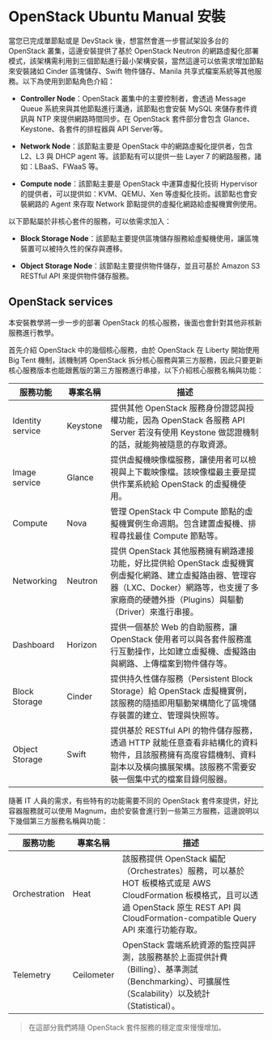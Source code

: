 # OpenStack Ubuntu Manual 安裝
當您已完成單節點或是 DevStack 後，想當然會進一步嘗試架設多台的 OpenStack 叢集，這邊安裝提供了基於 OpenStack Neutron 的網路虛擬化部署模式，該架構需利用到三個節點進行最小架構安裝，當然這邊可以依需求增加節點來安裝諸如 Cinder 區塊儲存、Swift 物件儲存、Manila 共享式檔案系統等其他服務。以下為使用到節點角色介紹：
* **Controller Node**：OpenStack 叢集中的主要控制者，會透過 Message Queue 系統來與其他節點進行溝通，該節點也會安裝 MySQL 來儲存套件資訊與 NTP 來提供網路時間同步。在 OpenStack 套件部分會包含 Glance、Keystone、各套件的排程器與 API Server等。

* **Network Node**：該節點主要是 OpenStack 中的網路虛擬化提供者，包含 L2、L3 與 DHCP agent 等。該節點有可以提供一些 Layer 7 的網路服務，諸如：LBaaS、FWaaS 等。

* **Compute node**：該節點主要是 OpenStack 中運算虛擬化技術 Hypervisor 的提供者，可以提供如：KVM、QEMU、Xen 等虛擬化技術。該節點也會安裝網路的 Agent 來存取 Network 節點提供的虛擬化網路給虛擬機實例使用。

以下節點屬於非核心套件的服務，可以依需求加入：
* **Block Storage Node**：該節點主要提供區塊儲存服務給虛擬機使用，讓區塊裝置可以被持久性的保存與遷移。

* **Object Storage Node**：該節點主要提供物件儲存，並且可基於 Amazon S3 RESTful API 來提供物件儲存服務。

## OpenStack services
本安裝教學將一步一步的部署 OpenStack 的核心服務，後面也會針對其他非核新服務進行教學。

首先介紹 OpenStack 中的幾個核心服務，由於 OpenStack 在 Liberty 開始使用 Big Tent 機制，該機制將 OpenStack 拆分核心服務與第三方服務，因此只要更新核心服務版本也能跟舊版的第三方服務進行串接，以下介紹核心服務名稱與功能：

| 服務功能         	| 專案名稱 	| 描述                                                                                                                                                                                                 	|
|------------------	|----------	|------------------------------------------------------------------------------------------------------------------------------------------------------------------------------------------------------	|
| Identity service 	| Keystone 	| 提供其他 OpenStack 服務身份證認與授權功能，因為 OpenStack 各服務 API Server 若沒有使用 Keystone 做認證機制的話，就能夠被隨意的存取資源。                                                             	|
| Image service    	| Glance   	| 提供虛擬機映像檔服務，讓使用者可以檢視與上下載映像檔。該映像檔最主要是提供作業系統給 OpenStack 的虛擬機使用。                                                                                        	|
| Compute          	| Nova     	| 管理 OpenStack 中 Compute 節點的虛擬機實例生命週期。包含建置虛擬機、排程尋找最佳 Compute 節點等。                                                                                                    	|
| Networking       	| Neutron  	| 提供 OpenStack 其他服務擁有網路連接功能，好比提供給 OpenStack 虛擬機實例虛擬化網路、建立虛擬路由器、管理容器（LXC、Docker）網路等，也支援了多家廠商的硬體外掛（Plugins）與驅動（Driver）來進行串接。 	|
| Dashboard        	| Horizon  	| 提供一個基於 Web 的自助服務，讓 OpenStack 使用者可以與各套件服務進行互動操作，比如建立虛擬機、虛擬路由與網路、上傳檔案到物件儲存等。                                                                 	|
| Block Storage    	| Cinder   	| 提供持久性儲存服務（Persistent Block Storage）給 OpenStack 虛擬機實例，該服務的隨插即用驅動架構簡化了區塊儲存裝置的建立、管理與快照等。                                                              	|
| Object Storage   	| Swift    	| 提供基於 RESTful API 的物件儲存服務，透過 HTTP 就能任意查看非結構化的資料物件，且該服務擁有高度容錯機制、資料副本以及橫向擴展架構。該服務不需要安裝一個集中式的檔案目錄伺服器。                      	|

隨著 IT 人員的需求，有些特有的功能需要不同的 OpenStack 套件來提供，好比容器服務就可以使用 Magnum，由於安裝會進行到一些第三方服務，這邊說明以下幾個第三方服務名稱與功能：

| 服務功能      | 專案名稱   | 描述                                                                                                                                                                                             |
|---------------|------------|--------------------------------------------------------------------------------------------------------------------------------------------------------------------------------------------------|
| Orchestration | Heat       | 該服務提供 OpenStack 編配（Orchestrates）服務，可以基於 HOT 板模格式或是 AWS CloudFormation 板模格式，且可以透過 OpenStack 原生 REST API 與 CloudFormation-compatible Query API 來進行功能存取。 |
| Telemetry     | Ceilometer | OpenStack 雲端系統資源的監控與評測，該服務基於上面提供計費（Billing）、基準測試（Benchmarking）、可擴展性（Scalability）以及統計（Statistical）。                                                |

> 在這部分我們將隨 OpenStack 套件服務的穩定度來慢慢增加。
